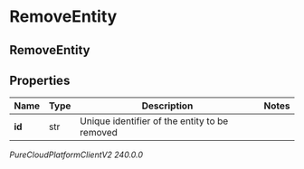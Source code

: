 # RemoveEntity

## RemoveEntity

## Properties

|Name | Type | Description | Notes|
|------------ | ------------- | ------------- | -------------|
| **id** | str | Unique identifier of the entity to be removed | |



_PureCloudPlatformClientV2 240.0.0_
